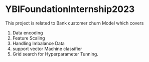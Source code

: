 # YBIFoundationInternship2023

This project is related to Bank customer churn Model which covers
1.  Data encoding
2.  Feature Scaling
3.  Handling Imbalance Data
4.  support vector Machine classifier
5.  Grid search for Hyperparameter Tunning.